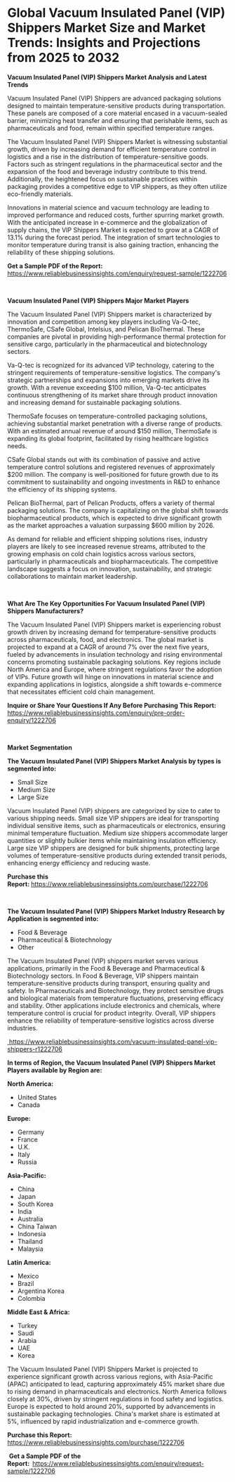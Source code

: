 <p><h1>Global Vacuum Insulated Panel (VIP) Shippers Market Size and Market Trends: Insights and Projections from 2025 to 2032</h1></p><p><strong>Vacuum Insulated Panel (VIP) Shippers Market Analysis and Latest Trends</strong></p>
<p><p>Vacuum Insulated Panel (VIP) Shippers are advanced packaging solutions designed to maintain temperature-sensitive products during transportation. These panels are composed of a core material encased in a vacuum-sealed barrier, minimizing heat transfer and ensuring that perishable items, such as pharmaceuticals and food, remain within specified temperature ranges.</p><p>The Vacuum Insulated Panel (VIP) Shippers Market is witnessing substantial growth, driven by increasing demand for efficient temperature control in logistics and a rise in the distribution of temperature-sensitive goods. Factors such as stringent regulations in the pharmaceutical sector and the expansion of the food and beverage industry contribute to this trend. Additionally, the heightened focus on sustainable practices within packaging provides a competitive edge to VIP shippers, as they often utilize eco-friendly materials.</p><p>Innovations in material science and vacuum technology are leading to improved performance and reduced costs, further spurring market growth. With the anticipated increase in e-commerce and the globalization of supply chains, the VIP Shippers Market is expected to grow at a CAGR of 13.1% during the forecast period. The integration of smart technologies to monitor temperature during transit is also gaining traction, enhancing the reliability of these shipping solutions.</p></p>
<p><strong>Get a Sample PDF of the Report:&nbsp;</strong> <a href="https://www.reliablebusinessinsights.com/enquiry/request-sample/1222706?utm_campaign=3178&utm_medium=2&utm_source=Github&utm_content=ia&utm_term=19042025&utm_id=vacuum-insulated-panel-vip-shippers">https://www.reliablebusinessinsights.com/enquiry/request-sample/1222706</a></p>
<p>&nbsp;</p>
<p><strong>Vacuum Insulated Panel (VIP) Shippers Major Market Players</strong></p>
<p><p>The Vacuum Insulated Panel (VIP) Shippers market is characterized by innovation and competition among key players including Va-Q-tec, ThermoSafe, CSafe Global, Intelsius, and Pelican BioThermal. These companies are pivotal in providing high-performance thermal protection for sensitive cargo, particularly in the pharmaceutical and biotechnology sectors.</p><p>Va-Q-tec is recognized for its advanced VIP technology, catering to the stringent requirements of temperature-sensitive logistics. The company's strategic partnerships and expansions into emerging markets drive its growth. With a revenue exceeding $100 million, Va-Q-tec anticipates continuous strengthening of its market share through product innovation and increasing demand for sustainable packaging solutions.</p><p>ThermoSafe focuses on temperature-controlled packaging solutions, achieving substantial market penetration with a diverse range of products. With an estimated annual revenue of around $150 million, ThermoSafe is expanding its global footprint, facilitated by rising healthcare logistics needs.</p><p>CSafe Global stands out with its combination of passive and active temperature control solutions and registered revenues of approximately $200 million. The company is well-positioned for future growth due to its commitment to sustainability and ongoing investments in R&D to enhance the efficiency of its shipping systems.</p><p>Pelican BioThermal, part of Pelican Products, offers a variety of thermal packaging solutions. The company is capitalizing on the global shift towards biopharmaceutical products, which is expected to drive significant growth as the market approaches a valuation surpassing $600 million by 2026.</p><p>As demand for reliable and efficient shipping solutions rises, industry players are likely to see increased revenue streams, attributed to the growing emphasis on cold chain logistics across various sectors, particularly in pharmaceuticals and biopharmaceuticals. The competitive landscape suggests a focus on innovation, sustainability, and strategic collaborations to maintain market leadership.</p></p>
<p>&nbsp;</p>
<p><strong>What Are The Key Opportunities For Vacuum Insulated Panel (VIP) Shippers Manufacturers?</strong></p>
<p><p>The Vacuum Insulated Panel (VIP) Shippers market is experiencing robust growth driven by increasing demand for temperature-sensitive products across pharmaceuticals, food, and electronics. The global market is projected to expand at a CAGR of around 7% over the next five years, fueled by advancements in insulation technology and rising environmental concerns promoting sustainable packaging solutions. Key regions include North America and Europe, where stringent regulations favor the adoption of VIPs. Future growth will hinge on innovations in material science and expanding applications in logistics, alongside a shift towards e-commerce that necessitates efficient cold chain management.</p></p>
<p><strong>Inquire or Share Your Questions If Any Before Purchasing This Report:</strong> <a href="https://www.reliablebusinessinsights.com/enquiry/pre-order-enquiry/1222706?utm_campaign=3178&utm_medium=2&utm_source=Github&utm_content=ia&utm_term=19042025&utm_id=vacuum-insulated-panel-vip-shippers">https://www.reliablebusinessinsights.com/enquiry/pre-order-enquiry/1222706</a></p>
<p>&nbsp;</p>
<p><strong>Market Segmentation</strong></p>
<p><strong>The Vacuum Insulated Panel (VIP) Shippers Market Analysis by types is segmented into:</strong></p>
<p><ul><li>Small Size</li><li>Medium Size</li><li>Large Size</li></ul></p>
<p><p>Vacuum Insulated Panel (VIP) shippers are categorized by size to cater to various shipping needs. Small size VIP shippers are ideal for transporting individual sensitive items, such as pharmaceuticals or electronics, ensuring minimal temperature fluctuation. Medium size shippers accommodate larger quantities or slightly bulkier items while maintaining insulation efficiency. Large size VIP shippers are designed for bulk shipments, protecting large volumes of temperature-sensitive products during extended transit periods, enhancing energy efficiency and reducing waste.</p></p>
<p><strong>Purchase this Report:&nbsp;</strong><a href="https://www.reliablebusinessinsights.com/purchase/1222706?utm_campaign=3178&utm_medium=2&utm_source=Github&utm_content=ia&utm_term=19042025&utm_id=vacuum-insulated-panel-vip-shippers">https://www.reliablebusinessinsights.com/purchase/1222706</a></p>
<p>&nbsp;</p>
<p><strong>The Vacuum Insulated Panel (VIP) Shippers Market Industry Research by Application is segmented into:</strong></p>
<p><ul><li>Food & Beverage</li><li>Pharmaceutical & Biotechnology</li><li>Other</li></ul></p>
<p><p>The Vacuum Insulated Panel (VIP) shippers market serves various applications, primarily in the Food & Beverage and Pharmaceutical & Biotechnology sectors. In Food & Beverage, VIP shippers maintain temperature-sensitive products during transport, ensuring quality and safety. In Pharmaceuticals and Biotechnology, they protect sensitive drugs and biological materials from temperature fluctuations, preserving efficacy and stability. Other applications include electronics and chemicals, where temperature control is crucial for product integrity. Overall, VIP shippers enhance the reliability of temperature-sensitive logistics across diverse industries.</p></p>
<p><a href="https://www.reliablebusinessinsights.com/vacuum-insulated-panel-vip-shippers-r1222706?utm_campaign=3178&utm_medium=2&utm_source=Github&utm_content=ia&utm_term=19042025&utm_id=vacuum-insulated-panel-vip-shippers">&nbsp;https://www.reliablebusinessinsights.com/vacuum-insulated-panel-vip-shippers-r1222706</a></p>
<p><strong>In terms of Region, the Vacuum Insulated Panel (VIP) Shippers Market Players available by Region are:</strong></p>
<p>
    <p> <strong> North America: </strong>
        <ul>
            <li>United States</li>
            <li>Canada</li>
        </ul>
        </p> 
    <p> <strong> Europe: </strong>
        <ul>
            <li>Germany</li>
            <li>France</li>
            <li>U.K.</li>
            <li>Italy</li>
            <li>Russia</li>
        </ul>
        </p> 
    <p> <strong> Asia-Pacific: </strong>
        <ul>
            <li>China</li>
            <li>Japan</li>
            <li>South Korea</li>
            <li>India</li>
            <li>Australia</li>
            <li>China Taiwan</li>
            <li>Indonesia</li>
            <li>Thailand</li>
            <li>Malaysia</li>
        </ul>
        </p> 
    <p> <strong> Latin America: </strong>
        <ul>
            <li>Mexico</li>
            <li>Brazil</li>
            <li>Argentina Korea</li>
            <li>Colombia</li>
        </ul>
        </p> 
    <p> <strong> Middle East & Africa: </strong>
        <ul>
            <li>Turkey</li>
            <li>Saudi</li>
            <li>Arabia</li>
            <li>UAE</li>
            <li>Korea</li>
        </ul>
    </p>
    </p>
<p><p>The Vacuum Insulated Panel (VIP) Shippers Market is projected to experience significant growth across various regions, with Asia-Pacific (APAC) anticipated to lead, capturing approximately 45% market share due to rising demand in pharmaceuticals and electronics. North America follows closely at 30%, driven by stringent regulations in food safety and logistics. Europe is expected to hold around 20%, supported by advancements in sustainable packaging technologies. China's market share is estimated at 5%, influenced by rapid industrialization and e-commerce growth.</p></p>
<p><strong>Purchase this Report: </strong><a href="https://www.reliablebusinessinsights.com/purchase/1222706?utm_campaign=3178&utm_medium=2&utm_source=Github&utm_content=ia&utm_term=19042025&utm_id=vacuum-insulated-panel-vip-shippers">https://www.reliablebusinessinsights.com/purchase/1222706</a></p>
<p>&nbsp;<strong>Get a Sample PDF of the Report:&nbsp;&nbsp;</strong><a href="https://www.reliablebusinessinsights.com/enquiry/request-sample/1222706?utm_campaign=3178&utm_medium=2&utm_source=Github&utm_content=ia&utm_term=19042025&utm_id=vacuum-insulated-panel-vip-shippers">https://www.reliablebusinessinsights.com/enquiry/request-sample/1222706</a></p>
<p><strong></strong></p>
<p><p></p><p></p><p></p></p>